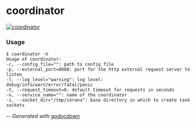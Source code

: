 # coordinator

[![coordinator](https://godoc.org/github.com/cerana/cerana/cmd/coordinator?status.png)](https://godoc.org/github.com/cerana/cerana/cmd/coordinator)

### Usage

    $ coordinator -h
    Usage of coordinator:
    -c, --config_file="": path to config file
    -p, --external_port=8080: port for the http external request server to listen
    -l, --log_level="warning": log level: debug/info/warn/error/fatal/panic
    -t, --request_timeout=0: default timeout for requests in seconds
    -n, --service_name="": name of the coordinator
    -s, --socket_dir="/tmp/cerana": base directory in which to create task sockets


--
*Generated with [godocdown](https://github.com/robertkrimen/godocdown)*

